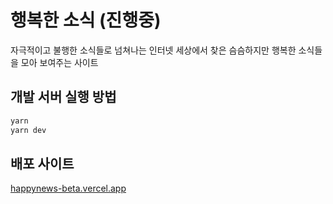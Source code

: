 # 행복한 소식 (진행중)

자극적이고 불행한 소식들로 넘쳐나는 인터넷 세상에서 찾은 슴슴하지만 행복한 소식들을 모아 보여주는 사이트

## 개발 서버 실행 방법

```bash
yarn
yarn dev
```

## 배포 사이트

[happynews-beta.vercel.app](happynews-beta.vercel.app)
